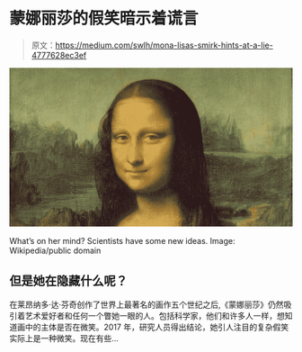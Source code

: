 # 蒙娜丽莎的假笑暗示着谎言

> 原文：<https://medium.com/swlh/mona-lisas-smirk-hints-at-a-lie-4777628ec3ef>

![](img/da5343504c510e17cd2ea6cdee097d93.png)

What’s on her mind? Scientists have some new ideas. Image: Wikipedia/public domain

## 但是她在隐藏什么呢？

在莱昂纳多·达·芬奇创作了世界上最著名的画作五个世纪之后,《蒙娜丽莎》仍然吸引着艺术爱好者和任何一个瞥她一眼的人。包括科学家，他们和许多人一样，想知道画中的主体是否在微笑。2017 年，研究人员得出结论，她引人注目的复杂假笑实际上是一种微笑。现在有些…